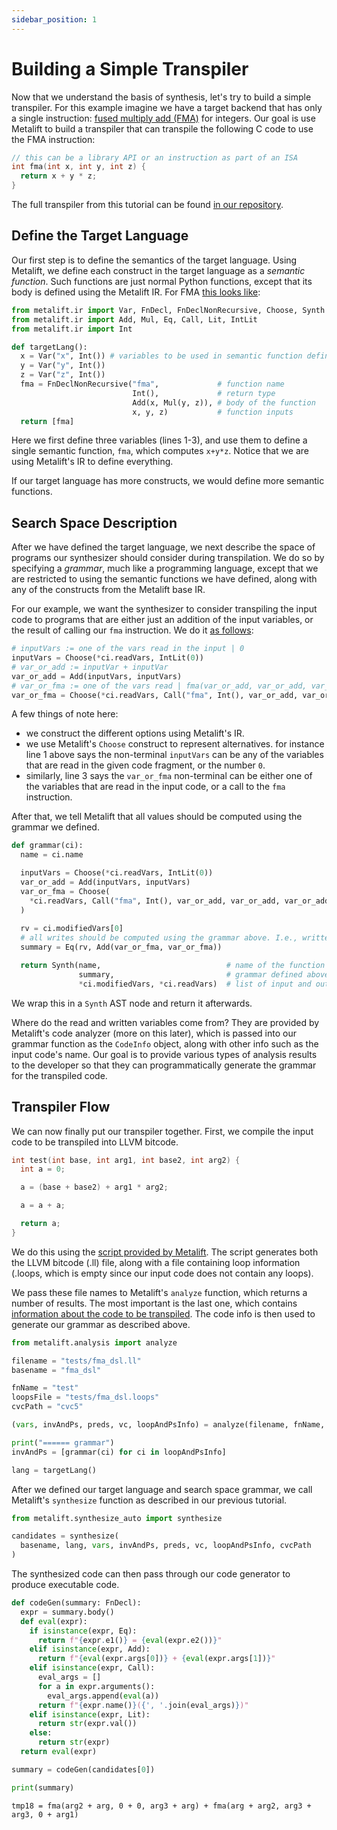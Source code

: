 ```yaml
---
sidebar_position: 1
---
```


# Building a Simple Transpiler

Now that we understand the basis of synthesis, let's try to build a simple transpiler. For this example imagine we have a target backend that has only a single instruction: [fused multiply add (FMA)](https://en.wikipedia.org/wiki/Multiply%E2%80%93accumulate_operation#Fused_multiply%E2%80%93add) for integers. Our goal is use Metalift to build a transpiler that can transpile the following C code to use the FMA instruction:

```cpp
// this can be a library API or an instruction as part of an ISA
int fma(int x, int y, int z) {
  return x + y * z;
}
```

The full transpiler from this tutorial can be found [in our repository](https://github.com/metalift/metalift/blob/main/tests/fma_dsl.py).

## Define the Target Language

Our first step is to define the semantics of the target language. Using Metalift, we define each construct in the target language as a _semantic function_. Such functions are just normal Python functions, except that its body is defined using the Metalift IR. For FMA [this looks like](https://github.com/metalift/metalift/blob/main/tests/fma_dsl.py#L47):

<!--phmdoctest-share-names-->
```python
from metalift.ir import Var, FnDecl, FnDeclNonRecursive, Choose, Synth
from metalift.ir import Add, Mul, Eq, Call, Lit, IntLit
from metalift.ir import Int

def targetLang():
  x = Var("x", Int()) # variables to be used in semantic function definition
  y = Var("y", Int())
  z = Var("z", Int())
  fma = FnDeclNonRecursive("fma",             # function name
                           Int(),             # return type
                           Add(x, Mul(y, z)), # body of the function
                           x, y, z)           # function inputs
  return [fma]
```

Here we first define three variables (lines 1-3), and use them to define a single semantic function, `fma`, which computes `x+y*z`. Notice that we are using Metalift's IR to define everything.

If our target language has more constructs, we would define more semantic functions. 


## Search Space Description

After we have defined the target language, we next describe the space of programs our synthesizer should consider during transpilation. We do so by specifying a _grammar_, much like a programming language, except that we are restricted to using the semantic functions we have defined, along with any of the constructs from the Metalift base IR.

For our example, we want the synthesizer to consider transpiling the input code to programs that are either just an addition of the input variables, or the result of calling our `fma` instruction. We do it [as follows](https://github.com/metalift/metalift/blob/main/tests/fma_dsl.py#L37):

<!--phmdoctest-mark.skip-->
```python
# inputVars := one of the vars read in the input | 0
inputVars = Choose(*ci.readVars, IntLit(0))
# var_or_add := inputVar + inputVar
var_or_add = Add(inputVars, inputVars)
# var_or_fma := one of the vars read | fma(var_or_add, var_or_add, var_or_add)
var_or_fma = Choose(*ci.readVars, Call("fma", Int(), var_or_add, var_or_add, var_or_add))
```

A few things of note here:
- we construct the different options using Metalift's IR.
- we use Metalift's `Choose` construct to represent alternatives. for instance line 1 above says the non-terminal `inputVars` can be any of the variables that are read in the given code fragment, or the number `0`.
- similarly, line 3 says the `var_or_fma` non-terminal can be either one of the variables that are read in the input code, or a call to the `fma` instruction.

After that, we tell Metalift that all values should be computed using the grammar we defined.

<!--phmdoctest-share-names-->
```python
def grammar(ci):
  name = ci.name

  inputVars = Choose(*ci.readVars, IntLit(0))
  var_or_add = Add(inputVars, inputVars)
  var_or_fma = Choose(
    *ci.readVars, Call("fma", Int(), var_or_add, var_or_add, var_or_add)
  )
  
  rv = ci.modifiedVars[0]
  # all writes should be computed using the grammar above. I.e., written_var = var_or_fma + var_or_fma 
  summary = Eq(rv, Add(var_or_fma, var_or_fma))

  return Synth(name,                            # name of the function we are transpiling
               summary,                         # grammar defined above
               *ci.modifiedVars, *ci.readVars)  # list of input and output variables

```
We wrap this in a `Synth` AST node and return it afterwards.

Where do the read and written variables come from? They are provided by Metalift's code analyzer (more on this later), which is passed into our grammar function as the `CodeInfo` object, along with other info such as the input code's name. Our goal is to provide various types of analysis results to the developer so that they can programmatically generate the grammar for the transpiled code. 


## Transpiler Flow

We can now finally put our transpiler together. First, we compile the input code to be transpiled into LLVM bitcode.

```cpp title="tests/fma_dsl.c"
int test(int base, int arg1, int base2, int arg2) {
  int a = 0;

  a = (base + base2) + arg1 * arg2;

  a = a + a;

  return a;
}
```

We do this using the [script provided by Metalift](https://github.com/metalift/metalift/blob/main/tests/compile-add-blocks). The script generates both the LLVM bitcode (.ll) file, along with a file containing loop information (.loops, which is empty since our input code does not contain any loops).

We pass these file names to Metalift's `analyze` function, which returns a number of results. The most important is the last one, which contains [information about the code to be transpiled](https://github.com/metalift/metalift/blob/main/metalift/analysis.py#L185). The code info is then used to generate our grammar as described above. 

<!--phmdoctest-share-names-->
```python
from metalift.analysis import analyze

filename = "tests/fma_dsl.ll"
basename = "fma_dsl"

fnName = "test"
loopsFile = "tests/fma_dsl.loops"
cvcPath = "cvc5"

(vars, invAndPs, preds, vc, loopAndPsInfo) = analyze(filename, fnName, loopsFile)

print("====== grammar")
invAndPs = [grammar(ci) for ci in loopAndPsInfo]

lang = targetLang()
```

After we defined our target language and search space grammar, we call Metalift's `synthesize` function as described in our previous tutorial.

<!--phmdoctest-share-names-->
```python
from metalift.synthesize_auto import synthesize

candidates = synthesize(
  basename, lang, vars, invAndPs, preds, vc, loopAndPsInfo, cvcPath
)
```

The synthesized code can then pass through our code generator to produce executable code.

<!--phmdoctest-share-names-->
```python
def codeGen(summary: FnDecl):
  expr = summary.body() 
  def eval(expr):
    if isinstance(expr, Eq):
      return f"{expr.e1()} = {eval(expr.e2())}"
    elif isinstance(expr, Add):
      return f"{eval(expr.args[0])} + {eval(expr.args[1])}"
    elif isinstance(expr, Call):
      eval_args = []
      for a in expr.arguments():
        eval_args.append(eval(a))
      return f"{expr.name()}({', '.join(eval_args)})"
    elif isinstance(expr, Lit):
      return str(expr.val())
    else:
      return str(expr)
  return eval(expr)

summary = codeGen(candidates[0])

print(summary)
```

```
tmp18 = fma(arg2 + arg, 0 + 0, arg3 + arg) + fma(arg + arg2, arg3 + arg3, 0 + arg1)
```
